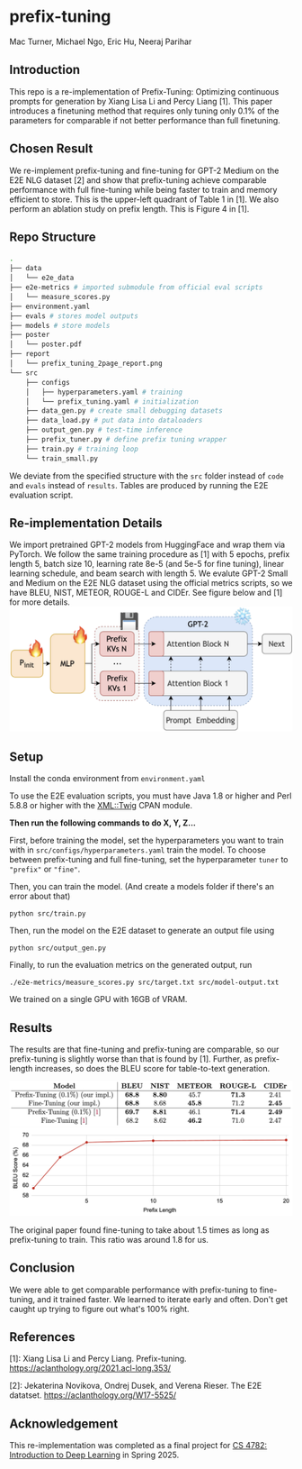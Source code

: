 # prefix-tuning
Mac Turner, Michael Ngo, Eric Hu, Neeraj Parihar

## Introduction
This repo is a re-implementation of Prefix-Tuning: Optimizing continuous prompts for generation by Xiang Lisa Li and Percy Liang [1]. This paper introduces a finetuning method that requires only tuning only 0.1\% of the parameters for comparable if not better performance than full finetuning.

## Chosen Result
We re-implement prefix-tuning and fine-tuning for GPT-2 Medium on the E2E NLG dataset [2] and show that prefix-tuning achieve comparable performance with full fine-tuning while being faster to train and memory efficient to store. This is the upper-left quadrant of Table 1 in [1]. We also perform an ablation study on prefix length. This is Figure 4 in [1].

## Repo Structure
```bash
.
├── data
│   └── e2e_data
├── e2e-metrics # imported submodule from official eval scripts
│   └── measure_scores.py
├── environment.yaml
├── evals # stores model outputs
├── models # store models
├── poster
│   └── poster.pdf
├── report
│   └── prefix_tuning_2page_report.png
└── src
    ├── configs
    │   ├── hyperparameters.yaml # training
    │   └── prefix_tuning.yaml # initialization
    ├── data_gen.py # create small debugging datasets
    ├── data_load.py # put data into dataloaders
    ├── output_gen.py # test-time inference
    ├── prefix_tuner.py # define prefix tuning wrapper
    ├── train.py # training loop
    └── train_small.py
```
We deviate from the specified structure with the `src` folder instead of `code` and `evals` instead of `results`. Tables are produced by running the E2E evaluation script.

## Re-implementation Details
We import pretrained GPT-2 models from HuggingFace and wrap them via PyTorch. We follow the same training procedure as [1] with 5 epochs, prefix length 5, batch size 10, learning rate 8e-5 (and 5e-5 for fine tuning), linear learning schedule, and beam search with length 5. We evalute GPT-2 Small and Medium on the E2E NLG dataset using the official metrics scripts, so we have BLEU, NIST, METEOR, ROUGE-L and CIDEr. See figure below and [1] for more details.
![model architecture for prefix tuning](./report/prefix-architecture.png)

## Setup
Install the conda environment from `environment.yaml`

To use the E2E evaluation scripts, you must have Java 1.8 or higher and Perl 5.8.8 or higher with the [XML::Twig](http://search.cpan.org/~mirod/XML-Twig-3.49/Twig.pm) CPAN module.

**Then run the following commands to do X, Y, Z...**

First, before training the model, set the hyperparameters you want to train with in `src/configs/hyperparameters.yaml` train the model. To choose between prefix-tuning and full fine-tuning, set the hyperparameter `tuner` to `"prefix"` or `"fine"`.

Then, you can train the model. (And create a models folder if there's an error about that)
```
python src/train.py
```

Then, run the model on the E2E dataset to generate an output file using
```
python src/output_gen.py
```

Finally, to run the evaluation metrics on the generated output, run
```
./e2e-metrics/measure_scores.py src/target.txt src/model-output.txt 
```

We trained on a single GPU with 16GB of VRAM.

## Results
The results are that fine-tuning and prefix-tuning are comparable, so our prefix-tuning is slightly worse than that is found by [1]. Further, as prefix-length increases, so does the BLEU score for table-to-text generation.

![photo of results](./report/table1_for_README.png)
![photo of ablations](./report/image.png)

The original paper found fine-tuning to take about 1.5 times as long as prefix-tuning to train. This ratio was around 1.8 for us.

## Conclusion
We were able to get comparable performance with prefix-tuning to fine-tuning, and it trained faster. We learned to iterate early and often. Don't get caught up trying to figure out what's 100% right.

## References

[1]: Xiang Lisa Li and Percy Liang. Prefix-tuning. <https://aclanthology.org/2021.acl-long.353/>

[2]: Jekaterina Novikova, Ondrej Dusek, and Verena Rieser. The E2E datatset. <https://aclanthology.org/W17-5525/>

## Acknowledgement
This re-implementation was completed as a final project for [CS 4782: Introduction to Deep Learning](https://www.cs.cornell.edu/courses/cs4782/2025sp/) in Spring 2025.






